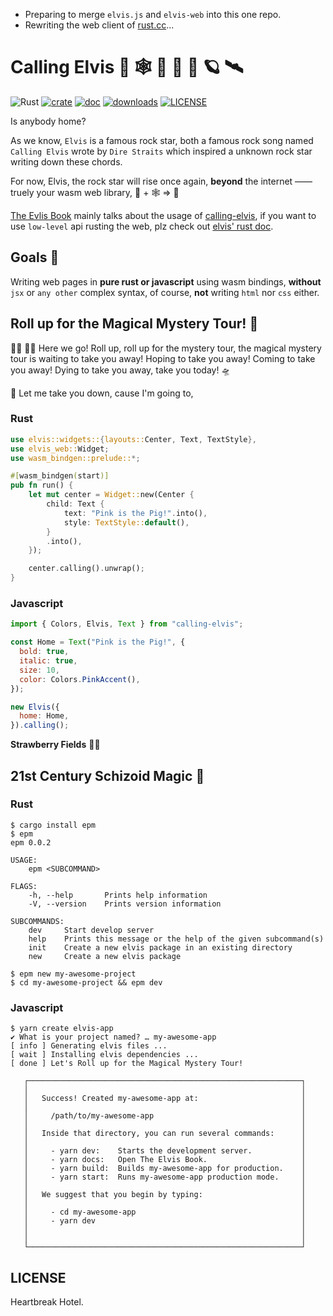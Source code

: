 + Preparing to merge `elvis.js` and `elvis-web` into this one repo.
+ Rewriting the web client of [rust.cc][rust.cc]...

# Calling Elvis 🦀 🕸  🎸 📡 🚀 🪐 🛰

![Rust](https://github.com/clearloop/leetcode-cli/workflows/Rust/badge.svg)
[![crate](https://img.shields.io/crates/v/elvis.svg)](https://crates.io/crates/elvis)
[![doc](https://img.shields.io/badge/current-docs-brightgreen.svg)](https://docs.rs/elvis/)
[![downloads](https://img.shields.io/crates/d/elvis.svg)](https://crates.io/crates/elvis)
[![LICENSE](https://img.shields.io/crates/l/elvis.svg)](https://choosealicense.com/licenses/mit/)

Is anybody home?

As we know, `Elvis` is a famous rock star, both a famous rock song named `Calling Elvis` wrote by `Dire Straits` which inspired a unknown rock star writing down these chords.

For now, Elvis, the rock star will rise once again, **beyond** the internet —— truely your wasm web library, 🦀 + 🕸  => 💖

[The Evlis Book][1] mainly talks about the usage of [calling-elvis][2], if you want to use `low-level` api rusting the web, plz check out [elvis' rust doc][3].

## Goals 🎯

Writing web pages in **pure rust or javascript** using wasm bindings, **without** `jsx` or `any other` complex syntax, of course, **not** writing `html` nor `css` either.

## Roll up for the Magical Mystery Tour! 🌈

🧙‍♂️ 🤹‍♂️ Here we go! Roll up, roll up for the mystery tour, the magical mystery tour is waiting to take you away! Hoping to take you away! Coming to take you away! Dying to take you away, take you today! 🛸

🎻 Let me take you down, cause I'm going to,



### Rust

```rust
use elvis::widgets::{layouts::Center, Text, TextStyle},
use elvis_web::Widget;
use wasm_bindgen::prelude::*;

#[wasm_bindgen(start)]
pub fn run() {
    let mut center = Widget::new(Center {
        child: Text {
            text: "Pink is the Pig!".into(),
            style: TextStyle::default(),
        }
        .into(),
    });

    center.calling().unwrap();
}

```



### Javascript

```js
import { Colors, Elvis, Text } from "calling-elvis";

const Home = Text("Pink is the Pig!", {
  bold: true,
  italic: true,
  size: 10,
  color: Colors.PinkAccent(),
});

new Elvis({
  home: Home,
}).calling();
```
 **Strawberry Fields** 🧑‍🚀

## 21st Century Schizoid Magic 🍩

### Rust

```text
$ cargo install epm
$ epm
epm 0.0.2

USAGE:
    epm <SUBCOMMAND>

FLAGS:
    -h, --help       Prints help information
    -V, --version    Prints version information

SUBCOMMANDS:
    dev     Start develop server
    help    Prints this message or the help of the given subcommand(s)
    init    Create a new elvis package in an existing directory
    new     Create a new elvis package

$ epm new my-awesome-project
$ cd my-awesome-project && epm dev

```



### Javascript

```text
$ yarn create elvis-app
✔ What is your project named? … my-awesome-app
[ info ] Generating elvis files ...
[ wait ] Installing elvis dependencies ...
[ done ] Let's Roll up for the Magical Mystery Tour!

   ┌─────────────────────────────────────────────────────────────┐
   │                                                             │
   │   Success! Created my-awesome-app at:                       │
   │                                                             │
   │     /path/to/my-awesome-app                                 │
   │                                                             │
   │   Inside that directory, you can run several commands:      │
   │                                                             │
   │     - yarn dev:    Starts the development server.           │
   │     - yarn docs:   Open The Elvis Book.                     │
   │     - yarn build:  Builds my-awesome-app for production.    │
   │     - yarn start:  Runs my-awesome-app production mode.     │
   │                                                             │
   │   We suggest that you begin by typing:                      │
   │                                                             │
   │     - cd my-awesome-app                                     │
   │     - yarn dev                                              │
   │                                                             │
   │                                                             │
   └─────────────────────────────────────────────────────────────┘
```

## LICENSE

Heartbreak Hotel.

[1]: https://elvisjs.github.io/the-elvis-book
[2]: https://github.com/elvisjs/calling-elvis
[3]: https://docs.rs/elvis
[rust.cc]: https://rustcc.cn
